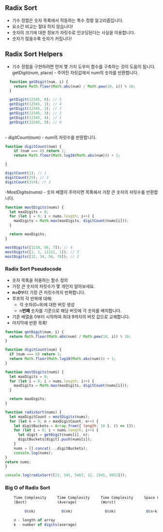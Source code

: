 ## Radix Sort
- 기수 정렬은 숫자 목록에서 작동하는 특수 정렬 알고리즘입니다.
- 요소간 비교는 절대 하지 않습니다!
- 숫자의 크기에 대한 정보가 자릿수로 인코딩된다는 사실을 이용합니다.
- 숫자가 많을수록 숫자가 커집니다!

## Radix Sort Helpers 
- 기수 정렬을 구현하려면 먼저 몇 가지 도우미 함수를 구축하는 것이 도움이 됩니다.
  getDigit(num, place) - 주어진 자릿값에서 num의 숫자를 반환합니다.

```js
  function getDigit(num, i) {
    return Math.floor(Math.abs(num) / Math.pow(10, i)) % 10;
  }

  getDigit(12345, 0); // 5
  getDigit(12345, 1); // 4
  getDigit(12345, 2); // 3
  getDigit(12345, 3); // 2
  getDigit(12345, 4); // 1
  getDigit(12345, 5); // 0 
  ```

  <br>
- digitCount(num) - num의 자릿수를 반환합니다.

<br>

```js
function digitCount(num) {
    if (num === 0) return 1; 
    return Math.floor(Math.log10(Math.abs(num))) + 1;

}

digitCount(1); // 1
digitCount(25); // 2
digitCount(314); // 3
```

-MostDigits(nums) - 숫자 배열이 주어지면 목록에서 가장 큰 숫자의 자릿수를 반환합니다.

```js
function mostDigits(nums) {
  let maxDigits = 0;
  for (let i = 0; i < nums.length; i++) {
    maxDigits = Math.max(maxDigits, digitCount(nums[i]));
  }

  return maxDigits;
}

mostDigits([1234, 56, 7]); // 4
mostDigits([1, 1, 11111, 1]); // 5
mostDigits([12, 34, 56, 78]); // 2

```

### Radix Sort Pseudocode
- 숫자 목록을 허용하는 함수 정의
- 가장 큰 숫자의 자릿수가 몇 개인지 알아보세요.
- **n=0**부터 가장 큰 자릿수까지 반복합니다.
- 루프의 각 반복에 대해:
  - 각 숫자(0~9)에 대한 버킷 생성
  - n**번째** 숫자를 기준으로 해당 버킷에 각 숫자를 배치합니다.
- 기존 배열을 0부터 시작하여 최대 9까지의 버킷 값으로 교체합니다.
- 마지막에 반환 목록!

```js
function getDigit(num, i) {
  return Math.floor(Math.abs(num) / Math.pow(10, i)) % 10;
}

function digitCount(num) {
  if (num === 0) return 1;
  return Math.floor(Math.log10(Math.abs(num))) + 1;
}

function mostDigits(nums) {
  let maxDigits = 0;
  for (let i = 0; i < nums.length; i++) {
    maxDigits = Math.max(maxDigits, digitCount(nums[i]));
  }

  return maxDigits;
}

function radixSort(nums) {
  let maxDigitCount = mostDigits(nums);
  for (let n = 0; n < maxDigitCount; n++) {
    let digitBuckets = Array.from({ length: 10 }, () => []);
    for (let i = 0; i < nums.length; i++) {
      let digit = getDigit(nums[i], n);
      digitBuckets[digit].push(nums[i]);
    }
    nums = [].concat(...digitBuckets);
    console.log(nums);
}
return nums;
}

console.log(radixSort([23, 345, 5467, 12, 2345, 9852]));

```


### Big O of Radix Sort 

```js
    Time Complexity     Time Complexity     Time Complexity     Space Complexity
    (Best)              (Average)           (Worst)         
    
         O(nk)            O(nk)               O(nk)              O(n+k) 

    n - length of array
    k - number of digits(average)
```
